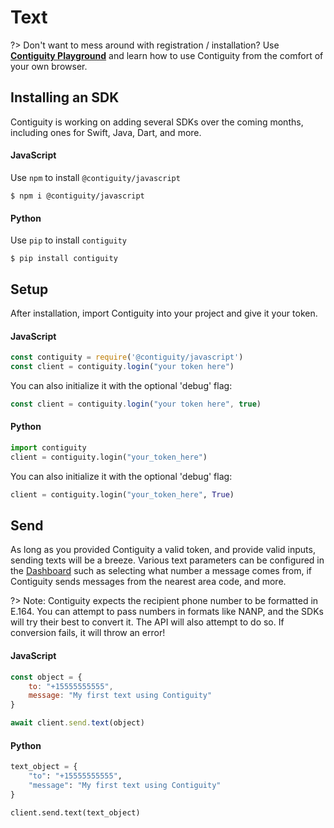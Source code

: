 # Text
?> Don't want to mess around with registration / installation? Use **[Contiguity Playground](https://playground.contiguity.co)** and learn how to use Contiguity from the comfort of your own browser.

## Installing an SDK
Contiguity is working on adding several SDKs over the coming months, including ones for Swift, Java, Dart, and more.

<!-- tabs:start -->
#### **JavaScript**
Use `npm` to install `@contiguity/javascript`

```
$ npm i @contiguity/javascript
```

#### **Python**
Use `pip` to install `contiguity`
```
$ pip install contiguity
```
<!-- tabs:end -->

## Setup

After installation, import Contiguity into your project and give it your token.
<!-- tabs:start -->
#### **JavaScript**
```js
const contiguity = require('@contiguity/javascript')
const client = contiguity.login("your token here")
```

You can also initialize it with the optional 'debug' flag:

```js
const client = contiguity.login("your token here", true)
```

#### **Python**
```python
import contiguity
client = contiguity.login("your_token_here")
```

You can also initialize it with the optional 'debug' flag:

```python
client = contiguity.login("your_token_here", True)
```
<!-- tabs:end -->

## Send
As long as you provided Contiguity a valid token, and provide valid inputs, sending texts will be a breeze. Various text parameters can be configured in the [Dashboard](https://contiguity.co/dashboard/texts) such as selecting what number a message comes from, if Contiguity sends messages from the nearest area code, and more.

?> Note: Contiguity expects the recipient phone number to be formatted in E.164. You can attempt to pass numbers in formats like NANP, and the SDKs will try their best to convert it. The API will also attempt to do so. If conversion fails, it will throw an error!


<!-- tabs:start -->
#### **JavaScript**
```js
const object = {
    to: "+15555555555",
    message: "My first text using Contiguity"
}

await client.send.text(object)
```

#### **Python**
```python
text_object = {
    "to": "+15555555555",
    "message": "My first text using Contiguity"
}

client.send.text(text_object)
```
<!-- tabs:end -->
